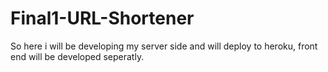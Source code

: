 # Final1-URL-Shortener

So here i will be developing my server side and will deploy to heroku,
front end will be developed seperatly.
